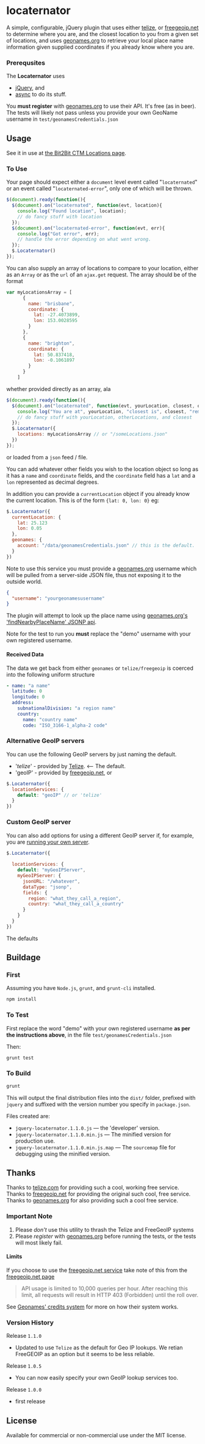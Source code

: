 locaternator
============

A simple, configurable, jQuery plugin that uses either [telize](http://www.telize.com), or 
[freegeoip.net](http://freegeoip.net)  to determine where you are, and the closest location to you
from a given set of locations, and uses [geonames.org](http://www.geonames.org) to retrieve your
local place name information given supplied coordinates if you already know where you are.

### Prerequsites

The **Locaternator** uses

* [jQuery](https://jquery.com), and 
* [async](https://github.com/caolan/async) to do its stuff.

You **must register** with [geonames.org](http://www.geonames.org) to use their API.  It's free (as in beer).
The tests will likely not pass unless you provide your own GeoName username in `test/geonamesCredentials.json`

## Usage

See it in use at [the Bit2Bit CTM Locations page](http://bit2bit.co/ctms.html).

### To Use

Your page should expect either a `document` level event called "`locaternated`" or
an event called "`locaternated-error`", only one of which will be thrown.

```javascript
$(document).ready(function(){
  $(document).on("locaternated", function(evt, location){
    console.log("Found location", location);
    // do fancy stuff with location
  });
  $(document).on("locaternated-error", function(evt, err){
    console.log("Got error", err);
    // handle the error depending on what went wrong.
  });
  $.Locaternator()
});
```

You can also supply an array of locations to compare to your location, either as an `Array` or as the
`url` of an `ajax.get` request.  The array should be of the format

```javascript
var myLocationsArray = [
      {
        name: "brisbane",
        coordinate: {
          lat: -27.4073899,
          lon: 153.0028595
        }
      },
      {
        name: "brighton",
        coordinate: {
          lat: 50.837418,
          lon: -0.1061897
        }
      }
    ]
```

whether provided directly as an array, ala

```javascript
$(document).ready(function(){
  $(document).on("locaternated", function(evt, yourLocation, closest, otherLocations){
    console.log("You are at", yourLocation, "closest is", closest, "remaining locations sorted by distance", otherLocations);
    // do fancy stuff with yourLocation, otherLocations, and closest
  });
  $.Locaternator({
    locations: myLocationsArray // or "/someLocations.json"
  })
});
```
or loaded from a `json` feed / file.

You can add whatever other fields you wish to the location object so long as it has a `name` and `coordinate` fields,
and the `coordinate` field has a `lat` and a `lon` represented as decimal degrees.

In addition you can provide a `currentLocation` object if you already know the current location.
This is of the form `{lat: 0, lon: 0}` eg:

```javascript
$.Locaternator({
  currentLocation: {
    lat: 25.123
    lon: 0.05
  },
  geonames: {
    account: "/data/geonamesCredentials.json" // this is the default.
  }
})
```

Note to use this service you must provide a [geonames.org](http://www.geonames.org) username which will be pulled from a server-side JSON file, thus not exposing it to the outside world.

```json
{
  "username": "yourgeonamesusername"
}
```

The plugin will attempt to look up the place name using [geonames.org's 'findNearbyPlaceName' JSONP api](http://www.geonames.org/export/web-services.html#findNearbyPlaceName).

Note for the test to run you **must** replace the "demo" username with your own registered username.

#### Received Data

The data we get back from either `geonames` or `telize/freegeoip` is coerced into the following uniform structure

```yml
- name: "a name"
  latitude: 0
  longitude: 0
  address:
    subnationalDivision: "a region name"
    country:
      name: "country name"
      code: "ISO_3166-1_alpha-2 code"
```

### Alternative GeoIP servers

You can use the following GeoIP servers by just naming the default.

* '*telize*' - provided by [Telize](http://www.telize.com). <-- The default.
* 'geoIP' - provided by [freegeoip.net](http://www.freegeoip.net), or

```javascript
$.Locaternator({
  locationServices: {
    default: "geoIP" // or 'telize'
  }
})
```


### Custom GeoIP server

You can also add options for using a different GeoIP server if, for example, you are
[running your own server](https://github.com/fiorix/freegeoip).

```javascript
$.Locaternator({
  
  locationServices: {
    default: "myGeoIPServer",
    myGeoIPServer: {
      jsonURL: "/whatever",
      dataType: "jsonp",
      fields: {
        region: "what_they_call_a_region",
        country: "what_they_call_a_country"
      }
    }
  }
})
```

The defaults 

## Buildage

### First

Assuming you have `Node.js`, `grunt`, and `grunt-cli` installed.

```bash
npm install
```

### To Test

First replace the word "demo" with your own registered username **as per the instructions above**, in 
the file `test/geonamesCredentials.json`

Then:

```bash
grunt test
```

### To Build

```bash
grunt
```

This will output the final distribution files into the `dist/` folder, prefixed with `jquery`
and suffixed with the version number you specify in `package.json`.

Files created are:

* `jquery-locaternator.1.1.0.js` — the 'developer' version.
* `jquery-locaternator.1.1.0.min.js` — The minified version for production use.
* `jquery-locaternator.1.1.0.min.js.map` — The `sourcemap` file for debugging using the minified version.

## Thanks

Thanks to [telize.com](http://www.telize.com) for providing such a cool, working free service.
Thanks to [freegeoip.net](http://www.freegeoip.net) for providing the original such cool, free service.
Thanks to [geonames.org](http://www.geonames.org) for also providing such a cool free service.

### Important Note

1. Please *don't* use this utility to thrash the Telize and FreeGeoIP systems
2. Please *register* with [geonames.org](http://www.geonames.org) before running the tests, or the tests will most likely fail.

#### Limits

If you choose to use the [freegeoip.net service](http://freegeoip.net) take note of this
from the [freegeoip.net page](http://freegeoip.net)

> API usage is limited to 10,000 queries per hour.
> After reaching this limit, all requests will result
> in HTTP 403 (Forbidden) until the roll over.

See [Geonames' credits system](http://www.geonames.org/export/credits.html) for more on how their system works.

### Version History

Release `1.1.0`

* Updated to use `Telize` as the default for Geo IP lookups. We retian FreeGEOIP as an option but it seems to be less reliable.

Release `1.0.5`

* You can now easily specify your own GeoIP  lookup services too.

Release `1.0.0`

* first release

## License

Available for commercial or non-commercial use under the MIT license.
